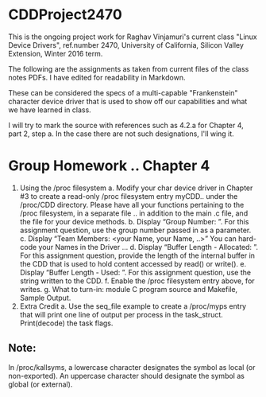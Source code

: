 # CDDProject2470

This is the ongoing project work for Raghav Vinjamuri's current class "Linux Device Drivers", ref.number 2470, University of California, Silicon Valley Extension, Winter 2016 term.

The following are the assignments as taken from current files of the class notes PDFs.
I have edited for readability in Markdown.

These can be considered the specs of a multi-capable "Frankenstein" character device driver that is used to show off our capabilities and what we have learned in class.

I will try to mark the source with references such as 4.2.a for Chapter 4, part 2, step a.
In the case there are not such designations, I'll wing it.

# Group Homework .. Chapter 4
1. Using the /proc filesystem
a. Modify your char device driver in Chapter #3 to create a read-only /proc filesystem
entry myCDD.. under the /proc/CDD directory.
Please have all your functions pertaining to the /proc filesystem, in a separate file ..
in addition to the main .c file, and the file for your device methods.
b. Display “Group Number: <your Group Number>”.
For this assignment question, use the group number passed in as a parameter.
c. Display “Team Members: <your Name, your Name, ..>”
You can hard-code your Names in the Driver ...
d. Display “Buffer Length - Allocated: <length of buffer allocated>”.
For this assignment question, provide the length of the internal buffer in the CDD
that is used to hold content accessed by read() or write().
e. Display “Buffer Length - Used: <length of buffer used>”.
For this assignment question, use the string written to the CDD.
f. Enable the /proc filesystem entry above, for writes.
g. What to turn-in: module C program source and Makefile, Sample Output.
2. Extra Credit
a. Use the seq_file example to create a /proc/myps entry that will print one line of
output per process in the task_struct. Print(decode) the task flags.

## Note:
In /proc/kallsyms, a lowercase character designates the symbol as local (or non-exported). An
uppercase character should designate the symbol as global (or external).
